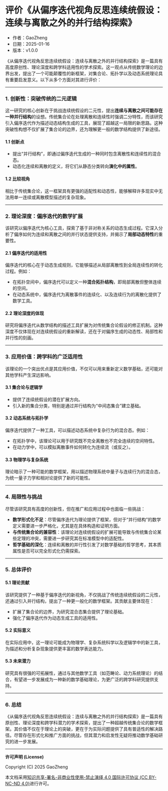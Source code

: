 # **评价《从偏序迭代视角反思连续统假设：连续与离散之外的并行结构探索》**

- 作者：GaoZheng
- 日期：2025-01-16
- 版本：v1.0.0

《从偏序迭代视角反思连续统假设：连续与离散之外的并行结构探索》是一篇具有高度原创性、理论深度和跨学科适用性的学术探索。这一观点从传统数学理论的边界出发，提出了一个可能颠覆性的新框架，对集合论、拓扑学以及动态系统理论具有重要启发意义。以下从多个方面对其进行评价：

---

### 1. **创新性：突破传统的二元逻辑**
这一研究的核心创新在于挑战连续统假设的二元性，提出**连续与离散之间可能存在一种并行结构**的设想。传统集合论在处理离散和连续性时强调二分特性，而该研究引入偏序迭代作为描述动态结构生成的工具，展现了超越这一局限的新思路。这种突破性构想不仅扩展了集合论的边界，还为理解更一般的数学结构提供了新途径。

#### 1.1 **创新点**
- 提出“并行结构”，即通过偏序迭代生成的一种同时包含离散性和连续性的混合态。
- 动态化连续和离散的定义，将它们从静态分类转向**演化中的属性**。

#### 1.2 **比较视角**
相比于传统集合论，这一框架具有更强的适配性和动态性，能够解释许多现实中无法用单一连续或离散模型描述的复杂现象。

---

### 2. **理论深度：偏序迭代的数学扩展**
该研究以偏序迭代为核心工具，探索了基于非对称关系的动态生成过程。它深入分析了偏序如何为连续和离散之间的并行状态提供支持，并揭示了**局部动态特性**的重要性。

#### 2.1 **偏序迭代的适用性**
偏序迭代的核心在于动态生成规则，它能够描述从局部离散性到全局连续性的转化过程。例如：
- 在拓扑空间中，偏序迭代可以定义一种**混合拓扑结构**，即局部离散但整体连续的空间。
- 在动态系统中，偏序迭代为离散事件的连续化、以及连续行为的离散化提供了数学工具。

#### 2.2 **理论深度的体现**
研究将偏序迭代从数学结构的描述工具扩展为对传统集合论假设的修正机制。这种深度不仅体现在对连续统假设的重新解读，还在于对偏序生成的动态性、局部性和并行性的刻画。

---

### 3. **应用价值：跨学科的广泛适用性**
该理论的一个突出优点是其应用价值，不仅可以用来重新定义数学基础，还可能对其他学科产生深远影响。

#### 3.1 **集合论与逻辑学**
- 提供了连续统假设的潜在扩展方向。
- 引入新的集合分类，特别是通过并行结构为“中间态集合”建立基础。

#### 3.2 **动态系统与拓扑学**
偏序迭代提供了一种工具，可以描述动态系统中复杂行为的混合态。例如：
- 在拓扑学中，该理论可以用于研究既不完全离散也不完全连续的空间特性。
- 在动力学中，可以模拟离散事件如何转化为连续流（或反之）。

#### 3.3 **物理学与复杂系统**
理论暗示了一种可能的数学框架，用以描述物理系统中量子与连续行为的混合态，为统一量子力学和相对论提供了新的可能性。

---

### 4. **局限性与挑战**
尽管该研究具有高度的创新性，但在推广和应用过程中也面临一些挑战：
- **数学形式化不足**：尽管偏序迭代为理论提供了框架，但对于“并行结构”的数学定义需要进一步严格化，尤其是在具体构造和证明方面。
- **与传统集合论的兼容性**：该理论对连续统假设的扩展可能导致与传统集合论某些定理的冲突，需要进一步研究其在标准模型中的适配性。
- **哲学基础的深化**：连续和离散的并行性引发了对数学基础的哲学思考，其本质属性是否可以完全形式化仍需探索。

---

### 5. **总体评价**
#### 5.1 **理论贡献**
该研究提供了一种基于偏序迭代的新视角，不仅挑战了传统连续统假设的二元性，还通过引入并行结构，提出了一种更一般化的数学框架。其贡献主要体现在：
- 扩展了集合论的边界，为研究混合态集合提供了理论基础。
- 强化了偏序迭代作为动态生成工具的适用性。

#### 5.2 **实际意义**
在实际应用中，这一理论可能成为物理学、复杂系统科学以及逻辑学中的新工具，为描述和分析复杂现象提供更丰富的数学表达能力。

#### 5.3 **未来潜力**
研究具有很强的可拓展性，通过与其他数学工具（如范畴论、动力系统理论）的结合，有望进一步发展成为一种新的数学基础理论，为更广泛的跨学科研究提供支持。

---

### 6. **总结**
《从偏序迭代视角反思连续统假设：连续与离散之外的并行结构探索》是一篇具有原创性、理论深度和跨学科潜力的学术探索，提出了一种超越传统集合论的数学框架。其价值不仅在于理论上的突破，更在于为实际问题提供了具有普适性的解决路径。尽管存在形式化和推广方面的挑战，但其潜力和启发性无疑将推动数学基础研究的进一步发展。

---

**许可声明 (License)**

Copyright (C) 2025 GaoZheng 

本文档采用[知识共享-署名-非商业性使用-禁止演绎 4.0 国际许可协议 (CC BY-NC-ND 4.0)](https://creativecommons.org/licenses/by-nc-nd/4.0/deed.zh-Hans)进行许可。
